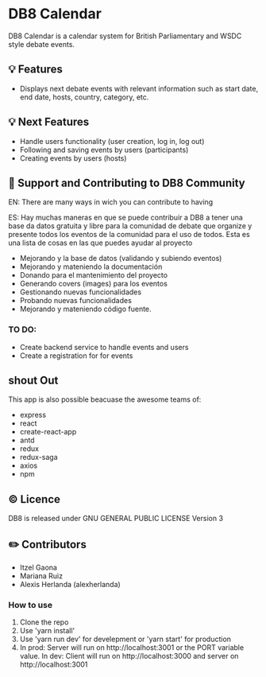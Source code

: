 # DB8 Calendar

DB8 Calendar is a calendar system for British Parliamentary and WSDC style debate events.

## 💡 Features

- Displays next debate events with relevant information such as start date, end date, hosts, country, category, etc.

## 💡 Next Features

- Handle users functionality (user creation, log in, log out)
- Following and saving events by users (participants)
- Creating events by users (hosts)

## 💪 Support and Contributing to DB8 Community

EN: There are many ways in wich you can contribute to having

ES: Hay muchas maneras en que se puede contribuir a DB8 a tener una base da datos gratuita y libre para la comunidad de debate que organize y presente todos los eventos de la comunidad para el uso de todos. Esta es una lista de cosas en las que puedes ayudar al proyecto

- Mejorando y la base de datos (validando y subiendo eventos)
- Mejorando y mateniendo la documentación
- Donando para el mantenimiento del proyecto
- Generando covers (images) para los eventos
- Gestionando nuevas funcionalidades
- Probando nuevas funcionalidades
- Mejorando y mateniendo código fuente.

### TO DO:

- Create backend service to handle events and users
- Create a registration for for events

## shout Out

This app is also possible beacuase the awesome teams of:

- express
- react
- create-react-app
- antd
- redux
- redux-saga
- axios
- npm

## ©️ Licence

DB8 is released under GNU GENERAL PUBLIC LICENSE Version 3

## ✏️ Contributors

- Itzel Gaona
- Mariana Ruiz
- Alexis Herlanda (alexherlanda)

### How to use

1. Clone the repo
2. Use 'yarn install'
3. Use 'yarn run dev' for develepment or 'yarn start' for production
4. In prod: Server will run on http://localhost:3001 or the PORT variable value. In dev: Client will run on http://localhost:3000 and server on http://localhost:3001
